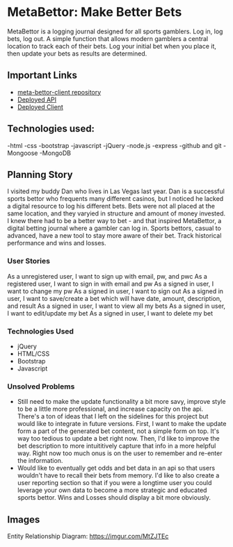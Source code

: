 # MetaBettor: Make Better Bets

MetaBettor is a logging journal designed for all sports gamblers. Log in, log bets, log out. A simple function that allows modern gamblers a central location to track each of their bets. Log your initial bet when you place it, then update your bets as results are determined.
## Important Links

- [meta-bettor-client repository](https://github.com/greenemax/meta-bettor-client)
- [Deployed API](hhttps://serene-journey-61658.herokuapp.com/)
- [Deployed Client](https://greenemax.github.io/meta-bettor-client/)

## Technologies used:
-html
-css
-bootstrap
-javascript
-jQuery
-node.js
-express
-github and git
-Mongoose
-MongoDB

## Planning Story

I visited my buddy Dan who lives in Las Vegas last year. Dan is a successful sports bettor who frequents many different casinos, but I noticed he lacked a digital resource to log his different bets. Bets were not all placed at the same location, and they varyied in structure and amount of money invested. I knew there had to be a better way to bet - and that inspired MetaBettor, a digital betting journal where a gambler can log in. Sports bettors, casual to advanced, have a new tool to stay more aware of their bet. Track historical performance and wins and losses.

### User Stories

As a unregistered user, I want to sign up with email, pw, and pwc
As a registered user, I want to sign in with email and pw
As a signed in user, I want to change my pw
As a signed in user, I want to sign out
As a signed in user, I want to save/create a bet which will have date, amount, description, and result
As a signed in user, I want to view all my bets
As a signed in user, I want to edit/update my bet
As a signed in user, I want to delete my bet

### Technologies Used

- jQuery
- HTML/CSS
- Bootstrap
- Javascript

### Unsolved Problems

- Still need to make the update functionality a bit more savy, improve style to be a little more professional, and increase capacity on the api. There's a ton of ideas that I left on the sidelines for this project but would like to integrate in future versions. First, I want to make the update form a part of the generated bet content, not a simple form on top. It's way too tedious to update a bet right now. Then, I'd like to improve the bet description to more intuititively capture that info in a more helpful way. Right now too much onus is on the user to remember and re-enter the information.
- Would like to eventually get odds and bet data in an api so that users wouldn't have to recall their bets from memory. I'd like to also create a user reporting section so that if you were a longtime user you could leverage your own data to become a more strategic and educated sports bettor. Wins and Losses should display a bit more obviously.

## Images

Entity Relationship Diagram: https://imgur.com/MtZJTEc
